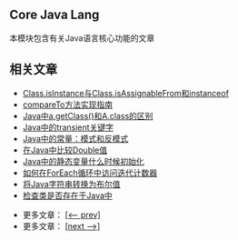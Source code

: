 ## Core Java Lang

本模块包含有关Java语言核心功能的文章

## 相关文章

+ [Class.isInstance与Class.isAssignableFrom和instanceof](docs/Class.isInstance与Class.isAssignableFrom和instanceof.md)
+ [compareTo方法实现指南](docs/compareTo方法实现指南.md)
+ [Java中a.getClass()和A.class的区别](docs/Java中a.getClass()和A.class的区别.md)
+ [Java中的transient关键字](docs/Java中的transient关键字.md)
+ [Java中的常量：模式和反模式](docs/Java中的常量-模式和反模式.md)
+ [在Java中比较Double值](docs/在Java中比较Double值.md)
+ [Java中的静态变量什么时候初始化](docs/Java中的静态变量什么时候初始化.md)
+ [如何在ForEach循环中访问迭代计数器](docs/如何在ForEach循环中访问迭代计数器.md)
+ [将Java字符串转换为布尔值](docs/将Java字符串转换为布尔值.md)
+ [检查类是否存在于Java中](docs/检查类是否存在于Java中.md)

- 更多文章： [[<-- prev]](../java-lang-2/README.md)
- 更多文章： [[next -->]](../java-lang-4/README.md)